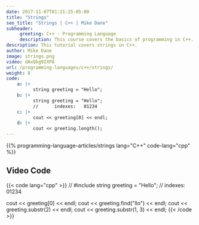 ```yaml
---
date: 2017-11-07T01:21:25-05:00
title: "Strings"
seo_title: "Strings | C++ | Mike Dane"
subheader:
     greeting: C++ - Programming Language
     description: This course covers the basics of programming in C++. Work your way through the videos/articles and I'll teach you everything you need to know to start your programming journey!
description: This tutorial covers strings in C++.
author: Mike Dane
image: strings.png
video: dAxQkg9IXP8
url: /programming-languages/c++/strings/
weight: 8
code:
    a: |+
          string greeting = "Hello";
    b: |+
          string greeting = "Hello";
          //      indexes:   01234
    c: |+
          cout << greeting[0] << endl;
    d: |+
          cout << greeting.length();
---
```


{{% programming-language-articles/strings lang="C++" code-lang="cpp" %}}


## Video Code

{{< code lang="cpp" >}}
// #include <string>
string greeting = "Hello";
//      indexes:   01234


cout << greeting[0] << endl;
cout << greeting.find("llo") << endl;
cout << greeting.substr(2) << endl;
cout << greeting.substr(1, 3) << endl;
{{< /code >}}